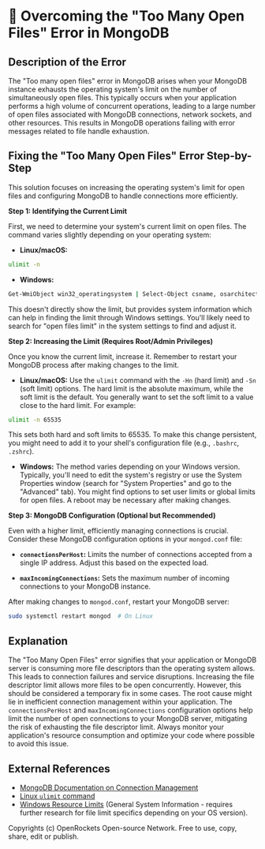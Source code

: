 # 🐞 Overcoming the "Too Many Open Files" Error in MongoDB


## Description of the Error

The "Too many open files" error in MongoDB arises when your MongoDB instance exhausts the operating system's limit on the number of simultaneously open files. This typically occurs when your application performs a high volume of concurrent operations, leading to a large number of open files associated with MongoDB connections, network sockets, and other resources.  This results in MongoDB operations failing with error messages related to file handle exhaustion.


## Fixing the "Too Many Open Files" Error Step-by-Step

This solution focuses on increasing the operating system's limit for open files and configuring MongoDB to handle connections more efficiently.

**Step 1: Identifying the Current Limit**

First, we need to determine your system's current limit on open files. The command varies slightly depending on your operating system:

* **Linux/macOS:**
```bash
ulimit -n
```

* **Windows:**
```bash
Get-WmiObject win32_operatingsystem | Select-Object csname, osarchitecture, oscaption, version, buildnumber
```
This doesn't directly show the limit, but provides system information which can help in finding the limit through Windows settings.  You'll likely need to search for "open files limit" in the system settings to find and adjust it.

**Step 2: Increasing the Limit (Requires Root/Admin Privileges)**

Once you know the current limit, increase it.  Remember to restart your MongoDB process after making changes to the limit.

* **Linux/macOS:**  Use the `ulimit` command with the `-Hn` (hard limit) and `-Sn` (soft limit) options.  The hard limit is the absolute maximum, while the soft limit is the default.  You generally want to set the soft limit to a value close to the hard limit.  For example:
```bash
ulimit -n 65535
```
This sets both hard and soft limits to 65535.  To make this change persistent, you might need to add it to your shell's configuration file (e.g., `.bashrc`, `.zshrc`).


* **Windows:** The method varies depending on your Windows version.  Typically, you'll need to edit the system's registry or use the System Properties window (search for "System Properties" and go to the "Advanced" tab). You might find options to set user limits or global limits for open files.  A reboot may be necessary after making changes.

**Step 3: MongoDB Configuration (Optional but Recommended)**

Even with a higher limit, efficiently managing connections is crucial.  Consider these MongoDB configuration options in your `mongod.conf` file:

* **`connectionsPerHost`:**  Limits the number of connections accepted from a single IP address. Adjust this based on the expected load.

* **`maxIncomingConnections`:** Sets the maximum number of incoming connections to your MongoDB instance.

After making changes to `mongod.conf`, restart your MongoDB server:

```bash
sudo systemctl restart mongod  # On Linux
```


## Explanation

The "Too Many Open Files" error signifies that your application or MongoDB server is consuming more file descriptors than the operating system allows. This leads to connection failures and service disruptions. Increasing the file descriptor limit allows more files to be open concurrently.  However, this should be considered a temporary fix in some cases. The root cause might lie in inefficient connection management within your application. The `connectionsPerHost` and `maxIncomingConnections` configuration options help limit the number of open connections to your MongoDB server, mitigating the risk of exhausting the file descriptor limit.  Always monitor your application's resource consumption and optimize your code where possible to avoid this issue.


## External References

* [MongoDB Documentation on Connection Management](https://www.mongodb.com/docs/manual/administration/connections/)
* [Linux `ulimit` command](https://man7.org/linux/man-pages/man1/ulimit.1.html)
* [Windows Resource Limits](https://learn.microsoft.com/en-us/windows-server/administration/windows-commands/systeminfo) (General System Information - requires further research for file limit specifics depending on your OS version).



Copyrights (c) OpenRockets Open-source Network. Free to use, copy, share, edit or publish.

